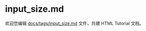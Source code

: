 input_size.md
===

欢迎您编辑 <a target="__blank" href="https://github.com/jaywcjlove/html-tutorial/blob/master/docs/tags/input_size.md">docs/tags/input_size.md</a> 文件，共建 HTML Tutorial 文档。